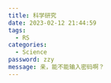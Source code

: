 ```yaml
---
title: 科学研究
date: 2023-02-12 21:44:59
tags: 
  - RS
categories: 
  - Science
password: zzy   
message: 亲，能不能输入密码啊？
---
```

